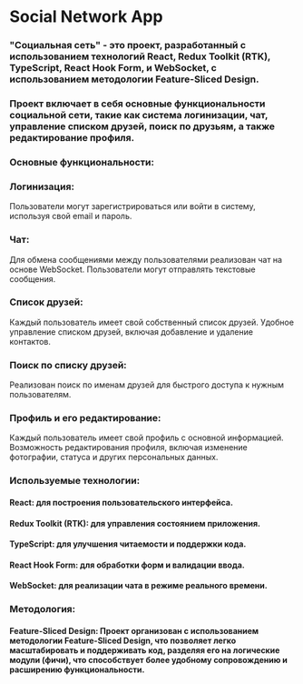 
# Social Network App

### "Социальная сеть" - это проект, разработанный с использованием технологий React, Redux Toolkit (RTK), TypeScript, React Hook Form, и WebSocket, с использованием методологии Feature-Sliced Design. 
### Проект включает в себя основные функциональности социальной сети, такие как система логинизации, чат, управление списком друзей, поиск по друзьям, а также редактирование профиля.

### Основные функциональности:

### Логинизация:

Пользователи могут зарегистрироваться или войти в систему, используя свой email и пароль.

### Чат:

Для обмена сообщениями между пользователями реализован чат на основе WebSocket.
Пользователи могут отправлять текстовые сообщения.

### Список друзей:

Каждый пользователь имеет свой собственный список друзей.
Удобное управление списком друзей, включая добавление и удаление контактов.

### Поиск по списку друзей:

Реализован поиск по именам друзей для быстрого доступа к нужным пользователям.

### Профиль и его редактирование:

Каждый пользователь имеет свой профиль с основной информацией.
Возможность редактирования профиля, включая изменение фотографии, статуса и других персональных данных.

### Используемые технологии:

#### React: для построения пользовательского интерфейса.
#### Redux Toolkit (RTK): для управления состоянием приложения.
#### TypeScript: для улучшения читаемости и поддержки кода.
#### React Hook Form: для обработки форм и валидации ввода.
#### WebSocket: для реализации чата в режиме реального времени.

### Методология:

#### Feature-Sliced Design: Проект организован с использованием методологии Feature-Sliced Design, что позволяет легко масштабировать и поддерживать код, разделяя его на логические модули (фичи), что способствует более удобному сопровождению и расширению функциональности.
